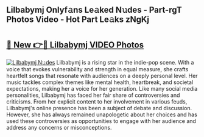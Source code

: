 ## Lilbabymj Onlyf𝚊ns Le𝚊ked N𝚞des - Part-rgT Photos Video - Hot Part Le𝚊ks zNgKj

# <h2><a href="http://ab67335.deff.icu/?id=Lilbabymj">🔗 New 👉🔴 Lilbabymj VIDEO Photos</a></h2>

[![Lilbabymj N𝚞des](https://i.imgur.com/rIISA9y.gif)](http://ab67335.deff.icu/?id=Lilbabymj)
Lilbabymj is a rising star in the indie-pop scene. With a voice that evokes vulnerability and strength in equal measure, she crafts heartfelt songs that resonate with audiences on a deeply personal level. Her music tackles complex themes like mental health, heartbreak, and societal expectations, making her a voice for her generation. Like many social media personalities, Lilbabymj has faced her fair share of controversies and criticisms. From her explicit content to her involvement in various feuds, Lilbabymj's online presence has been a subject of debate and discussion. However, she has always remained unapologetic about her choices and has used these controversies as opportunities to engage with her audience and address any concerns or misconceptions.
